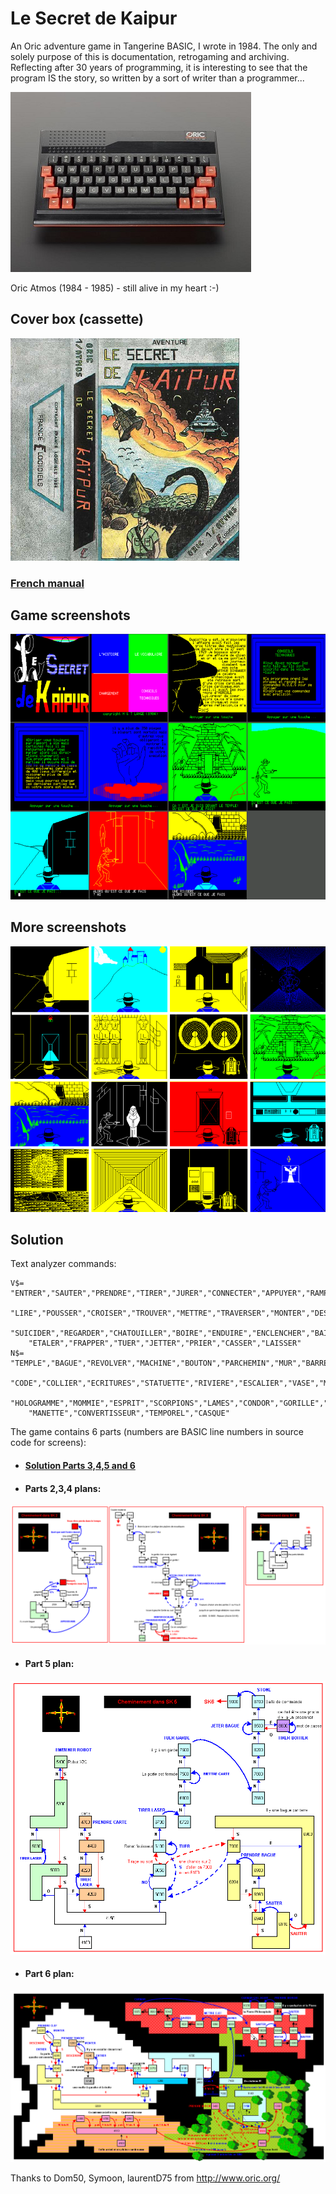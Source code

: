 # Le Secret de Kaipur
An Oric adventure game in Tangerine BASIC, I wrote in 1984. The only and solely purpose of this is documentation, retrogaming and archiving. Reflecting after 30 years of programming, it is interesting to see that the program IS the story, so written by a sort of writer than a programmer... 


![](atmos.jpg)

Oric Atmos (1984 - 1985) - still alive in my heart :-)


## Cover box (cassette)
![](kaipur_jaquette.png)
### [French manual](kaipur_manuel.pdf "French manual PDF")
## Game screenshots
![](kaipur_ecrans0.png)
## More screenshots
![](kaipur_ecrans.png)
## Solution
Text analyzer commands:
```
V$= "ENTRER","SAUTER","PRENDRE","TIRER","JURER","CONNECTER","APPUYER","RAMPER",
    "LIRE","POUSSER","CROISER","TROUVER","METTRE","TRAVERSER","MONTER","DESCENDRE",
    "SUICIDER","REGARDER","CHATOUILLER","BOIRE","ENDUIRE","ENCLENCHER","BAISSER",
    "ETALER","FRAPPER","TUER","JETTER","PRIER","CASSER","LAISSER"
N$= "TEMPLE","BAGUE","REVOLVER","MACHINE","BOUTON","PARCHEMIN","MUR","BARRE","CASSETTE",
    "CODE","COLLIER","ECRITURES","STATUETTE","RIVIERE","ESCALIER","VASE","MASQUE",
    "HOLOGRAMME","MOMMIE","ESPRIT","SCORPIONS","LAMES","CONDOR","GORILLE","BOL","EPEE",
    "MANETTE","CONVERTISSEUR","TEMPOREL","CASQUE"

```
The game contains 6 parts (numbers are BASIC line numbers in source code for screens):
- #### [Solution Parts 3,4,5 and 6](kaipur_manuel.pdf "Solution 3456 PDF")
- #### Parts 2,3,4 plans:
![](kaipur_solution_sk234.png)
- #### Part 5 plan:
![](kaipur_solution_sk5.png)
- #### Part 6 plan:
![](kaipur_solution_sk6.png)

Thanks to Dom50, Symoon, laurentD75 from http://www.oric.org/
